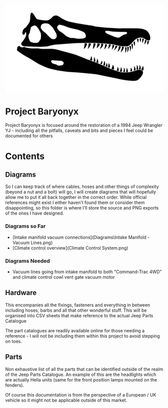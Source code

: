 ![Project Baryonyx Project Logo](Images/Project/baryonyx_skull_flipped_3840x2160.png)
# Project Baryonyx
Project Baryonyx is focused around the restoration of a 1994 Jeep Wrangler YJ - including all the pitfalls, caveats and bits and pieces I feel could be documented for others

# Contents
## Diagrams
So I can keep track of where cables, hoses and other things of complexity (beyond a nut and a bolt) will go, I will create diagrams that will hopefully allow me to put it all back together in the correct order. While official references might exist I either haven't found them or consider them disappointing, so this folder is where I'll store the source and PNG exports of the ones I have designed.

### Diagrams so Far
* [Intake manifold vacuum connections](Diagrams\Intake Manifold - Vacuum Lines.png)
* [Climate control overview](Climate Control System.png)

### Diagrams Needed
* Vacuum lines going from intake manifold to both "Command-Trac 4WD" and climate control cowl vent gate vacuum motor

## Hardware
This encompanies all the fixings, fasteners and everything in between including hoses, barbs and all that other wonderful stuff. This will be organised into CSV sheets that make reference to the actual Jeep Parts Catalogue

The part catalogues are readily available online for those needing a reference - I will not be including them within this project to avoid stepping on toes.

## Parts
Non exhaustive list of all the parts that can be identified outside of the realm of the Jeep Parts Catalogue. An example of this are the headlights which are actually Hella units (same for the front position lamps mounted on the fenders).

Of course this documentation is from the perspective of a European / UK vehicle so it might not be applicable outside of this market.
